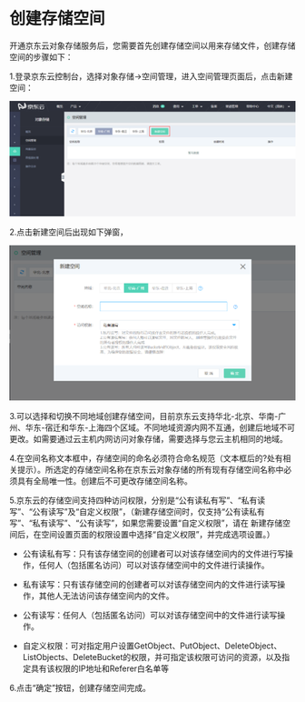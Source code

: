 # 创建存储空间

开通京东云对象存储服务后，您需要首先创建存储空间以用来存储文件，创建存储空间的步骤如下：


1.登录京东云控制台，选择对象存储->空间管理，进入空间管理页面后，点击新建空间：

![新建空间](../../../../../image/Object-Storage-Service/OSS-010.png)

2.点击新建空间后出现如下弹窗，

![弹窗](../../../../../image/Object-Storage-Service/OSS-011.png)

3.可以选择和切换不同地域创建存储空间，目前京东云支持华北-北京、华南-广州、华东-宿迁和华东-上海四个区域。不同地域资源内网不互通，创建后地域不可更改。如需要通过云主机内网访问对象存储，需要选择与您云主机相同的地域。

4.在空间名称文本框中，存储空间的命名必须符合命名规范（文本框后的?处有相关提示）。所选定的存储空间名称在京东云对象存储的所有现有存储空间名称中必须具有全局唯一性。创建后不可更改存储空间名称。

5.京东云的存储空间支持四种访问权限，分别是“公有读私有写”、“私有读写”、“公有读写”及“自定义权限”，（新建存储空间时，仅支持“公有读私有写”、“私有读写”、“公有读写”，如果您需要设置“自定义权限”，请在 新建存储空间后，在空间设置页面的权限设置中选择“自定义权限”，并完成选项设置。）

* 公有读私有写：只有该存储空间的创建者可以对该存储空间内的文件进行写操作，任何人（包括匿名访问）可以对该存储空间中的文件进行读操作。

* 私有读写：只有该存储空间的创建者可以对该存储空间内的文件进行读写操作，其他人无法访问该存储空间内的文件。

* 公有读写：任何人（包括匿名访问）可以对该存储空间中的文件进行读写操作。

* 自定义权限：可对指定用户设置GetObject、PutObject、DeleteObject、ListObjects、DeleteBucket的权限，并可指定该权限可访问的资源，以及指定具有该权限的IP地址和Referer白名单等

6.点击“确定”按钮，创建存储空间完成。
